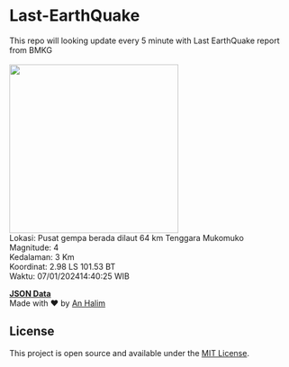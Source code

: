 # Last-EarthQuake
This repo will looking update every 5 minute with Last EarthQuake report from BMKG
<br>
<br>
<img src="https://static.bmkg.go.id/20240107144025.mmi.jpg" width="300"/>
<br>
Lokasi: Pusat gempa berada dilaut 64 km Tenggara Mukomuko <br>
Magnitude: 4 <br>
Kedalaman: 3 Km <br>
Koordinat: 2.98 LS 101.53 BT <br>
Waktu: 07/01/202414:40:25 WIB <br>

<a href="./data/data.json">**JSON Data**</a>
<br>
Made with ❤️ by <a href="https://github.com/an-halim">An Halim</a>
## License

This project is open source and available under the [MIT License](LICENSE).
